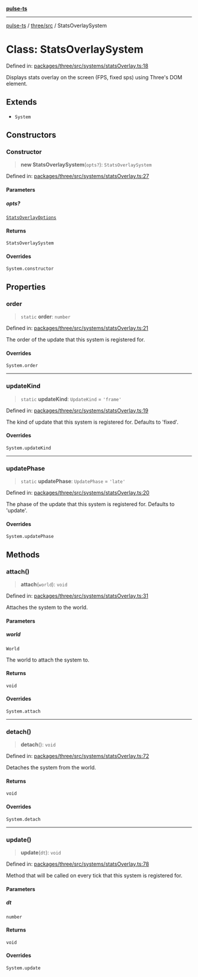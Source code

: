 [**pulse-ts**](../../../README.md)

***

[pulse-ts](../../../README.md) / [three/src](../README.md) / StatsOverlaySystem

# Class: StatsOverlaySystem

Defined in: [packages/three/src/systems/statsOverlay.ts:18](https://github.com/jlehett/pulse-ts/blob/d786433c7cb88fe7c30a7029f46dff58815931cc/packages/three/src/systems/statsOverlay.ts#L18)

Displays stats overlay on the screen (FPS, fixed sps) using Three's DOM element.

## Extends

- `System`

## Constructors

### Constructor

> **new StatsOverlaySystem**(`opts?`): `StatsOverlaySystem`

Defined in: [packages/three/src/systems/statsOverlay.ts:27](https://github.com/jlehett/pulse-ts/blob/d786433c7cb88fe7c30a7029f46dff58815931cc/packages/three/src/systems/statsOverlay.ts#L27)

#### Parameters

##### opts?

[`StatsOverlayOptions`](../interfaces/StatsOverlayOptions.md)

#### Returns

`StatsOverlaySystem`

#### Overrides

`System.constructor`

## Properties

### order

> `static` **order**: `number`

Defined in: [packages/three/src/systems/statsOverlay.ts:21](https://github.com/jlehett/pulse-ts/blob/d786433c7cb88fe7c30a7029f46dff58815931cc/packages/three/src/systems/statsOverlay.ts#L21)

The order of the update that this system is registered for.

#### Overrides

`System.order`

***

### updateKind

> `static` **updateKind**: `UpdateKind` = `'frame'`

Defined in: [packages/three/src/systems/statsOverlay.ts:19](https://github.com/jlehett/pulse-ts/blob/d786433c7cb88fe7c30a7029f46dff58815931cc/packages/three/src/systems/statsOverlay.ts#L19)

The kind of update that this system is registered for.
Defaults to 'fixed'.

#### Overrides

`System.updateKind`

***

### updatePhase

> `static` **updatePhase**: `UpdatePhase` = `'late'`

Defined in: [packages/three/src/systems/statsOverlay.ts:20](https://github.com/jlehett/pulse-ts/blob/d786433c7cb88fe7c30a7029f46dff58815931cc/packages/three/src/systems/statsOverlay.ts#L20)

The phase of the update that this system is registered for.
Defaults to 'update'.

#### Overrides

`System.updatePhase`

## Methods

### attach()

> **attach**(`world`): `void`

Defined in: [packages/three/src/systems/statsOverlay.ts:31](https://github.com/jlehett/pulse-ts/blob/d786433c7cb88fe7c30a7029f46dff58815931cc/packages/three/src/systems/statsOverlay.ts#L31)

Attaches the system to the world.

#### Parameters

##### world

`World`

The world to attach the system to.

#### Returns

`void`

#### Overrides

`System.attach`

***

### detach()

> **detach**(): `void`

Defined in: [packages/three/src/systems/statsOverlay.ts:72](https://github.com/jlehett/pulse-ts/blob/d786433c7cb88fe7c30a7029f46dff58815931cc/packages/three/src/systems/statsOverlay.ts#L72)

Detaches the system from the world.

#### Returns

`void`

#### Overrides

`System.detach`

***

### update()

> **update**(`dt`): `void`

Defined in: [packages/three/src/systems/statsOverlay.ts:78](https://github.com/jlehett/pulse-ts/blob/d786433c7cb88fe7c30a7029f46dff58815931cc/packages/three/src/systems/statsOverlay.ts#L78)

Method that will be called on every tick that this system is registered for.

#### Parameters

##### dt

`number`

#### Returns

`void`

#### Overrides

`System.update`
